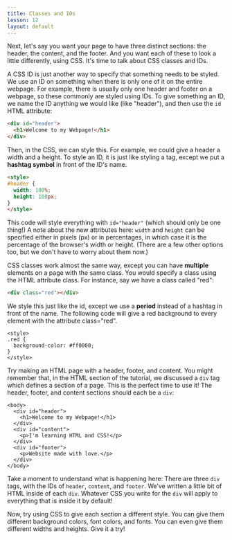 ```yaml
---
title: Classes and IDs
lesson: 12
layout: default
---
```


Next, let's say you want your page to have three distinct sections: the header, the content, and the footer. And you want each of these to look a little differently, using CSS. It's time to talk about CSS classes and IDs. 

A CSS ID is just another way to specify that something needs to be styled. We use an ID on something when there is only one of it on the entire webpage. For example, there is usually only one header and footer on a webpage, so these commonly are styled using IDs. To give something an ID, we name the ID anything we would like (like "header"), and then use the `id` HTML attribute:

```html
<div id="header">
  <h1>Welcome to my Webpage!</h1>
</div>
```

Then, in the CSS, we can style this. For example, we could give a header a width and a height. To style an ID, it is just like styling a tag, except we put a **hashtag symbol** in front of the ID's name.

```html
<style>
#header {
  width: 100%;
  height: 100px;
}
</style>
```

This code will style everything with `id="header"` (which should only be one thing!) A note about the new attributes here: `width` and `height` can be specified either in pixels (px) or in percentages, in which case it is the percentage of the browser's width or height. (There are a few other options too, but we don't have to worry about them now.)

CSS classes work almost the same way, except you can have **multiple** elements on a page with the same class. You would specify a class using the HTML attribute class. For instance, say we have a class called "red":

```html
<div class="red"></div>
```

We style this just like the id, except we use a **period** instead of a hashtag in front of the name. The following code will give a red background to every element with the attribute class="red".

```
<style>
.red {
  background-color: #ff0000;
}
</style>
```

<div class="try-it">
<p>Try making an HTML page with a header, footer, and content. You might remember that, in the HTML section of the tutorial, we discussed a <code class="language-plaintext highlighter-rouge">div</code> tag which defines a section of a page. This is the perfect time to use it! The header, footer, and content sections should each be a <code class="language-plaintext highlighter-rouge">div</code>:</p>

<div class="language-plaintext highlighter-rouge"><div class="highlight"><pre class="highlight"><code>&lt;body&gt;
  &lt;div id="header"&gt;
    &lt;h1&gt;Welcome to my Webpage!&lt;/h1&gt;
  &lt;/div&gt;
  &lt;div id="content"&gt;
    &lt;p&gt;I'm learning HTML and CSS!&lt;/p&gt;
  &lt;/div&gt;
  &lt;div id="footer"&gt;
    &lt;p&gt;Website made with love.&lt;/p&gt;
  &lt;/div&gt;
&lt;/body&gt;
</code></pre></div></div>

<p>Take a moment to understand what is happening here: There are three <code class="language-plaintext highlighter-rouge">div</code> tags, with the IDs of <code class="language-plaintext highlighter-rouge">header</code>, <code class="language-plaintext highlighter-rouge">content</code>, and <code class="language-plaintext highlighter-rouge">footer</code>. We’ve written a little bit of HTML inside of each <code class="language-plaintext highlighter-rouge">div</code>. Whatever CSS you write for the <code class="language-plaintext highlighter-rouge">div</code> will apply to everything that is inside it by default!</p>

<p>Now, try using CSS to give each section a different style. You can give them different background colors, font colors, and fonts. You can even give them different widths and heights. Give it a try!</p>
</div>
